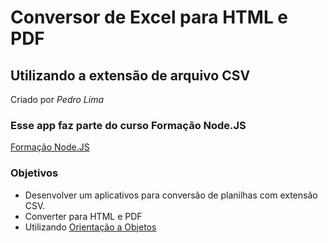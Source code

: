 # Conversor de Excel para HTML e PDF 
## Utilizando a extensão de arquivo CSV

Criado por *Pedro Lima*

### Esse app faz parte do curso Formação Node.JS 
[Formação Node.JS](https://www.udemy.com/course/formacao-nodejs/)

### Objetivos 

- Desenvolver um aplicativos para conversão de planilhas com extensão CSV.
- Converter para HTML e PDF
- Utilizando [Orientação a Objetos](https://pt.wikipedia.org/wiki/Orienta%C3%A7%C3%A3o_a_objetos)